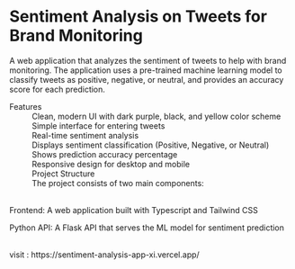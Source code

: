 <h1>Sentiment Analysis on Tweets for Brand Monitoring</h1>

<p>A web application that analyzes the sentiment of tweets to help with brand monitoring. The application uses a pre-trained machine learning model to classify tweets as positive, negative, or neutral, and provides an accuracy score for each prediction.</p>

<dl>
<dt>Features</dt>
<dd>Clean, modern UI with dark purple, black, and yellow color scheme</dd>
<dd>Simple interface for entering tweets</dd>
<dd>Real-time sentiment analysis</dd>
<dd>Displays sentiment classification (Positive, Negative, or Neutral)</dd>
<dd>Shows prediction accuracy percentage</dd>
<dd>Responsive design for desktop and mobile</dd>
<dd>Project Structure</dd>
<dd>The project consists of two main components:</dd>
</dl>
<br>Frontend: A web application built with Typescript and Tailwind CSS</p>
<p>Python API: A Flask API that serves the ML model for sentiment prediction</p>
<br>
visit : https://sentiment-analysis-app-xi.vercel.app/
